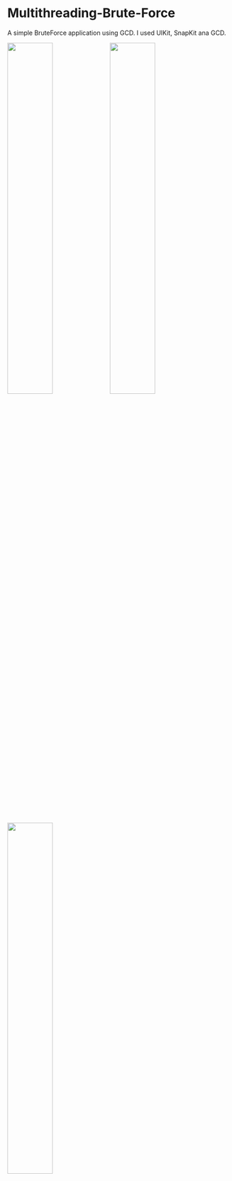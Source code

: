 # Multithreading-Brute-Force

A simple BruteForce application using GCD. I used UIKit, SnapKit ana GCD.


<img src="https://user-images.githubusercontent.com/22889898/197638716-40022074-beac-43d0-928f-be0d3a62c43d.png" width="45%"></img>
<img src="https://user-images.githubusercontent.com/22889898/197638735-bfaa3555-c66a-4ac5-8a67-dd360dd6429d.png" width="45%"></img> 
<img src="https://user-images.githubusercontent.com/22889898/197638756-f9e55270-ea5e-4f9f-951f-ada74fb1b6a4.png" width="45%"></img> 
